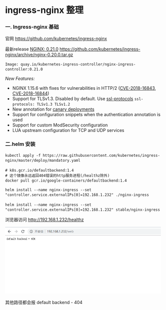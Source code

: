 # ingress-nginx 整理

### 一. Ingress-nginx 基础

官网 https://github.com/kubernetes/ingress-nginx

最新release [NGINX: 0.21.0](https://github.com/kubernetes/ingress-nginx/releases/tag/nginx-0.21.0)    https://github.com/kubernetes/ingress-nginx/archive/nginx-0.20.0.tar.gz

```
Image: quay.io/kubernetes-ingress-controller/nginx-ingress-controller:0.21.0
```

*New Features:*

- NGINX 1.15.6 with fixes for vulnerabilities in HTTP/2 ([CVE-2018-16843](http://cve.mitre.org/cgi-bin/cvename.cgi?name=CVE-2018-16843), [CVE-2018-16844](http://cve.mitre.org/cgi-bin/cvename.cgi?name=CVE-2018-16844))
- Support for TLSv1.3. Disabled by default. Use [ssl-protocols](https://kubernetes.github.io/ingress-nginx/user-guide/nginx-configuration/configmap/#ssl-protocols) `ssl-protocols: TLSv1.3 TLSv1.2`
- New annotation for [canary deployments](https://kubernetes.github.io/ingress-nginx/user-guide/nginx-configuration/annotations/#canary)
- Support for configuration snippets when the authentication annotation is used
- Support for custom ModSecurity configuration
- LUA upstream configuration for TCP and UDP services



### 二.helm 安装

```
kubectl apply -f https://raw.githubusercontent.com/kubernetes/ingress-nginx/master/deploy/mandatory.yaml

# k8s.gcr.io/defaultbackend:1.4
# 这个镜像永远返回404错误的http服务进程(/healthz除外)
docker pull gcr.io/google-containers/defaultbackend:1.4

```

```
helm install --name nginx-ingress --set "controller.service.externalIPs[0]=192.168.1.232" ./nginx-ingress

helm install --name nginx-ingress --set "controller.service.externalIPs[0]=192.168.1.232" stable/nginx-ingress
```

浏览器访问 http://192.168.1.232/healthz

![](backend-404.png)

其他路径都会报 default backend - 404

